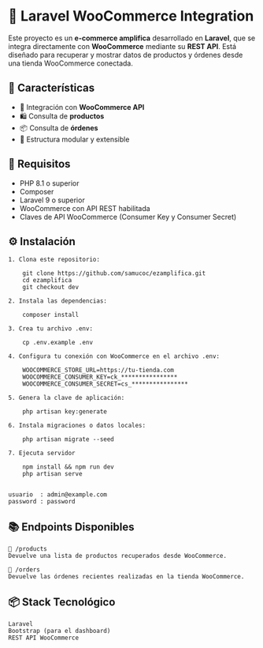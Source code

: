 # 🛒 Laravel WooCommerce Integration

Este proyecto es un **e-commerce amplifica** desarrollado en **Laravel**, que se integra directamente con **WooCommerce** mediante su **REST API**. Está diseñado para recuperar y mostrar datos de productos y órdenes desde una tienda WooCommerce conectada.


## 🚀 Características

- 🔄 Integración con **WooCommerce API**
- 🛍️ Consulta de **productos**
- 📦 Consulta de **órdenes**
- 🧩 Estructura modular y extensible


## 🔧 Requisitos

- PHP 8.1 o superior  
- Composer  
- Laravel 9 o superior  
- WooCommerce con API REST habilitada  
- Claves de API WooCommerce (Consumer Key y Consumer Secret)


## ⚙️ Instalación

    1. Clona este repositorio:

        git clone https://github.com/samucoc/ezamplifica.git
        cd ezamplifica
        git checkout dev

    2. Instala las dependencias:

        composer install

    3. Crea tu archivo .env:    

        cp .env.example .env

    4. Configura tu conexión con WooCommerce en el archivo .env:

        WOOCOMMERCE_STORE_URL=https://tu-tienda.com
        WOOCOMMERCE_CONSUMER_KEY=ck_****************
        WOOCOMMERCE_CONSUMER_SECRET=cs_****************

    5. Genera la clave de aplicación:

        php artisan key:generate

    6. Instala migraciones o datos locales:

        php artisan migrate --seed

    7. Ejecuta servidor
        
        npm install && npm run dev 
        php artisan serve


    usuario  : admin@example.com
    password : password


## 📚 Endpoints Disponibles
    🔹 /products
    Devuelve una lista de productos recuperados desde WooCommerce.

    🔹 /orders
    Devuelve las órdenes recientes realizadas en la tienda WooCommerce.

## 📦 Stack Tecnológico
    Laravel
    Bootstrap (para el dashboard)
    REST API WooCommerce

